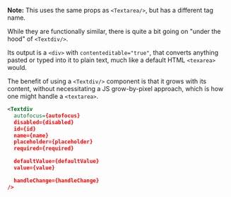 **Note:** This uses the same props as `<Textarea/>`, but has a different tag name.

While they are functionally similar, there is quite a bit going on "under the hood" of `<Textdiv/>`.

Its output is a `<div>` with `contenteditable="true"`, that converts anything pasted or typed into it to plain text, much like a default HTML `<texarea>` would.

The benefit of using a `<Textdiv/>` component is that it grows with its content, without necessitating a JS grow-by-pixel approach, which is how one might handle a `<textarea>`.

```xml
<Textdiv
  autofocus={autofocus}
  disabled={disabled}
  id={id}
  name={name}
  placeholder={placeholder}
  required={required}

  defaultValue={defaultValue}
  value={value}

  handleChange={handleChange}
/>
```